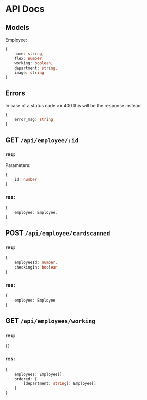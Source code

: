 # API Docs

## Models
Employee:
```ts
{
    name: string,
    flex: number,
    working: boolean,
    department: string,
    image: string
}
```

## Errors
In case of a status code >= 400 this will be the response instead.
```ts
{
    error_msg: string
}
```

## GET `/api/employee/:id`
### req:
Parameters:
```ts
{
    id: number
}
```
### res:
```ts
{
    employee: Employee,
}
```

## POST `/api/employee/cardscanned`
### req:
```ts
{
    employeeId: number,
    checkingIn: boolean
}
```
### res:
```ts
{
    employee: Employee
}
```

## GET `/api/employees/working`
### req:
```ts
{}
```
### res:
```ts
{
    employees: Employee[],
    ordered: {
        [department: string]: Employee[]
    }
}
```